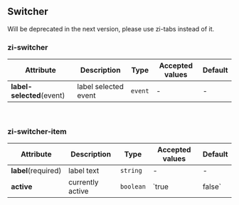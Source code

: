 ## Switcher

<zi-note type="error" label="DEPRECATION">Will be deprecated in the next version, please use <zi-code>zi-tabs</zi-code> instead of it.</zi-tag>

<ex-code name="ex-switcher-basic"></ex-code>

<ex-code name="ex-switcher-multiple"></ex-code>

<ex-footer edit-link="https://github.com/zeit-ui/vue/edit/master/docs/en-us/components/switcher.md">

<h3>zi-switcher</h3>

| Attribute                 | Description          | Type    | Accepted values | Default |
| ------------------------- | -------------------- | ------- | --------------- | ------- |
| **label-selected**(event) | label selected event | `event` | -               | -       |

<br/>

<h3>zi-switcher-item</h3>

| Attribute           | Description      | Type      | Accepted values | Default |
| ------------------- | ---------------- | --------- | --------------- | ------- |
| **label**(required) | label text       | `string`  | -               | -       |
| **active**          | currently active | `boolean` | `true | false`  | `false` |

</ex-footer>
